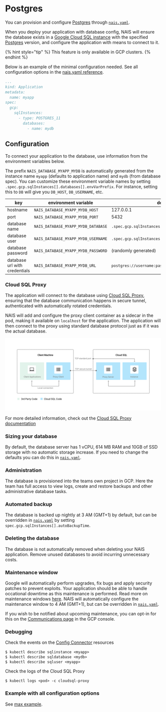 # Postgres

You can provision and configure [Postgres](https://www.postgresql.org/) through [`nais.yaml`](../nais-application/manifest.md).

When you deploy your application with database config, NAIS will ensure the database exists in a [Google Cloud SQL instance](https://cloud.google.com/sql) with the specified [Postgres](https://cloud.google.com/sql/docs/postgres/) version, and configure the application with means to connect to it.

{% hint style="tip" %}
This feature is only available in GCP clusters.
{% endhint %}

Below is an example of the minimal configuration needed.
See all configuration options in the [nais.yaml reference](../nais-application/manifest.md).

``` yaml
...
kind: Application
metadata:
  name: myapp
spec:
  gcp:
    sqlInstances:
      - type: POSTGRES_11
        databases:
          - name: mydb
```

## Configuration

To connect your application to the database, use information from the environment variables below.

The prefix `NAIS_DATABASE_MYAPP_MYDB` is automatically generated from the instance name `myapp` (defaults to application name) and `mydb` (from database spec). You can customize these environment variable names by setting `.spec.gcp.sqlInstances[].databases[].envVarPrefix`. For instance, setting this to `DB` will give you `DB_HOST`, `DB_USERNAME`, etc.

| key               | environment variable | default |
|-------------------|---------------------------------|----|
| hostname          | `NAIS_DATABASE_MYAPP_MYDB_HOST` | 127.0.0.1 |
| port              | `NAIS_DATABASE_MYAPP_MYDB_PORT` | 5432 |
| database name     | `NAIS_DATABASE_MYAPP_MYDB_DATABASE` | `.spec.gcp.sqlInstances[].databases[].name` |
| database user     | `NAIS_DATABASE_MYAPP_MYDB_USERNAME` | `.spec.gcp.sqlInstances[].name` |
| database password | `NAIS_DATABASE_MYAPP_MYDB_PASSWORD` | (randomly generated) |
| database url with credentials | `NAIS_DATABASE_MYAPP_MYDB_URL` | `postgres://username:password@127.0.0.1:5432/mydb` |

### Cloud SQL Proxy

The application will connect to the database using [Cloud SQL Proxy](https://cloud.google.com/sql/docs/postgres/sql-proxy), ensuring that the database communication happens in secure tunnel, authenticated with automatically rotated credentials. 

NAIS will add and configure the proxy client container as a sidecar in the pod, making it available on `localhost` for the application. The application will then connect to the proxy using standard database protocol just as if it was the actual database.

![sqlproxy](_media/sqlproxy.svg)

For more detailed information, check out the [Cloud SQL Proxy documentation](https://cloud.google.com/sql/docs/postgres/sql-proxy)

### Sizing your database

By default, the database server has 1 vCPU, 614 MB RAM and 10GB of SSD storage with no automatic storage increase. If you need to change the defaults you can do this in [`nais.yaml`](../nais-application/manifest.md#spec-gcp-sqlinstances-disksize).

### Administration

The database is provisioned into the teams own project in GCP. Here the team has full access to view logs, create and restore backups and other administrative database tasks.

### Automated backup

The database is backed up nightly at 3 AM (GMT+1) by default, but can be overridden in [`nais.yaml`](../nais-application/manifest.md#spec-gcp-sqlinstances-autobackuptime) by setting `spec.gcp.sqlInstances[].autoBackupTime`.

### Deleting the database

The database is not automatically removed when deleting your NAIS application. Remove unused databases to avoid incurring unnecessary costs.

### Maintenance window

Google will automatically perform upgrades, fix bugs and apply security patches to prevent exploits. Your application should be able to handle occational downtime as this maintenance is performed. Read more on maintenance windows [here](https://cloud.google.com/sql/docs/postgres/maintenance). 
NAIS will automatically configure the maintenance window to 4 AM (GMT+1), but can be overridden in [`nais.yaml`](../nais-application/manifest.md#spec-gcp-sqlinstances).

If you wish to be notified about upcoming maintenance, you can opt-in for this on the [Communications page](https://console.cloud.google.com/user-preferences/communication) in the GCP console.

### Debugging

Check the events on the [Config Connector](https://cloud.google.com/config-connector/docs/overview) resources 

```
$ kubectl describe sqlinstance <myapp>
$ kubectl describe sqldatabase <mydb>
$ kubectl describe sqluser <myapp>
```

Check the logs of the Cloud SQL Proxy

```
$ kubectl logs <pod> -c cloudsql-proxy
```

### Example with all configuration options

See [max example](../nais-application/max-example.md).
